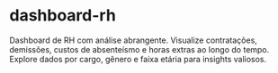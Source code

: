 # dashboard-rh
Dashboard de RH com análise abrangente. Visualize contratações, demissões, custos de absenteísmo e horas extras ao longo do tempo. Explore dados por cargo, gênero e faixa etária para insights valiosos.
